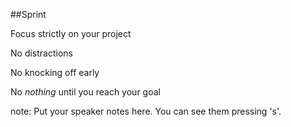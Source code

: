 ##Sprint
<p class="fragment">Focus strictly on your project</p>
<p class="fragment">No distractions</p>
<p class="fragment">No knocking off early</p>
<p class="fragment">No <i>nothing</i> until you reach your goal</p>

note:
    Put your speaker notes here.
    You can see them pressing 's'.